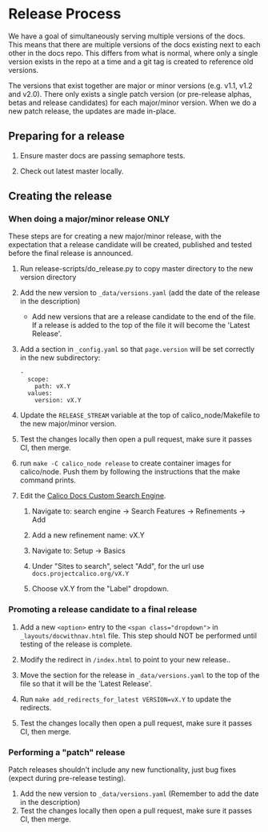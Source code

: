 # Release Process

We have a goal of simultaneously serving multiple versions of the docs. This
means that there are multiple versions of the docs existing next to each other
in the docs repo. This differs from what is normal, where only a single version
exists in the repo at a time and a git tag is created to reference old versions.

The versions that exist together are major or minor versions (e.g. v1.1, v1.2
and v2.0). There only exists a single patch version (or pre-release
alphas, betas and release candidates) for each major/minor version. When
we do a new patch release, the updates are made in-place.


## Preparing for a release

1. Ensure master docs are passing semaphore tests.

2. Check out latest master locally.

## Creating the release

### When doing a major/minor release ONLY

These steps are for creating a new major/minor release, with the expectation that a release candidate will be created, published and tested before the final release is announced.

1. Run release-scripts/do_release.py to copy master directory to the new version directory
2. Add the new version to `_data/versions.yaml` (add the date of the release in the description)
   - Add new versions that are a release candidate to the end of the file.
     If a release is added to the top of the file it will become the 'Latest Release'.
3. Add a section in `_config.yaml` so that `page.version` will be set correctly in the new subdirectory:

   ```
   -
     scope:
       path: vX.Y
     values:
       version: vX.Y
   ```

4. Update the `RELEASE_STREAM` variable at the top of calico_node/Makefile to the new major/minor version.

4. Test the changes locally then open a pull request, make sure it passes CI, then merge.

5. run `make -C calico_node release` to create container images for calico/node. Push them by following the instructions that the make command prints.

6. Edit the [Calico Docs Custom Search Engine](cse.google.com/).

   1. Navigate to: search engine -> Search Features -> Refinements -> Add

   2. Add a new refinement name: vX.Y

   3. Navigate to: Setup -> Basics

   4. Under "Sites to search", select "Add", for the url use `docs.projectcalico.org/vX.Y`

   5. Choose vX.Y from the "Label" dropdown.

### Promoting a release candidate to a final release
1. Add a new `<option>` entry to the `<span class="dropdown">` in `_layouts/docwithnav.html` file. This step should NOT be performed until testing of the release is complete.

2. Modify the redirect in `/index.html` to point to your new release.. 

3. Move the section for the release in `_data/versions.yaml` to the top of the file so that it will be the 'Latest Release'.
 
4. Run `make add_redirects_for_latest VERSION=vX.Y` to update the redirects.

5. Test the changes locally then open a pull request, make sure it passes CI, then merge.

### Performing a "patch" release
Patch releases shouldn't include any new functionality, just bug fixes (expect during pre-release testing).

1. Add the new version to `_data/versions.yaml` (Remember to add the date in the description)
2. Test the changes locally then open a pull request, make sure it passes CI, then merge.
